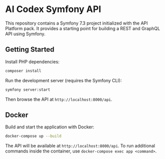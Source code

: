 # AI Codex Symfony API

This repository contains a Symfony 7.3 project initialized with the API Platform pack. It provides a starting point for building a REST and GraphQL API using Symfony.

## Getting Started

Install PHP dependencies:

```bash
composer install
```

Run the development server (requires the Symfony CLI):

```bash
symfony server:start
```

Then browse the API at `http://localhost:8000/api`.

## Docker

Build and start the application with Docker:

```bash
docker-compose up --build
```

The API will be available at `http://localhost:8000/api`. To run additional commands inside the container, use `docker-compose exec app <command>`.
